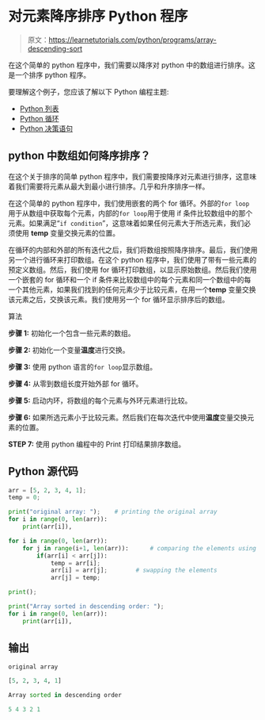 # 对元素降序排序 Python 程序

> 原文：<https://learnetutorials.com/python/programs/array-descending-sort>

在这个简单的 python 程序中，我们需要以降序对 python 中的数组进行排序。这是一个排序 python 程序。

要理解这个例子，您应该了解以下 Python 编程主题:

*   [Python 列表](../../python/python-lists "Python Lists")
*   [Python 循环](../../python/python-loop-tutorials "Loops in Python")
*   [Python 决策语句](../../python/decision-making-statements "Python decision making statements")

## python 中数组如何降序排序？

在这个关于排序的简单 python 程序中，我们需要按降序对元素进行排序，这意味着我们需要将元素从最大到最小进行排序。几乎和升序排序一样。

在这个简单的 python 程序中，我们使用嵌套的两个 for 循环。外部的`for loop` 用于从数组中获取每个元素，内部的`for loop`用于使用 if 条件比较数组中的那个元素。如果满足“`if condition`”，这意味着如果任何元素大于所选元素，我们必须使用 **temp** 变量交换元素的位置。

在循环的内部和外部的所有迭代之后，我们将数组按照降序排序。最后，我们使用另一个进行循环来打印数组。在这个 python 程序中，我们使用了带有一些元素的预定义数组。然后，我们使用 for 循环打印数组，以显示原始数组。然后我们使用一个嵌套的 for 循环和一个 if 条件来比较数组中的每个元素和同一个数组中的每一个其他元素，如果我们找到的任何元素少于比较元素，在用一个**temp** 变量交换该元素之后，交换该元素。我们使用另一个 for 循环显示排序后的数组。

算法

**步骤 1:** 初始化一个包含一些元素的数组。

**步骤 2:** 初始化一个变量**温度**进行交换。

**步骤 3:** 使用 python 语言的`for loop`显示数组。

**步骤 4:** 从零到数组长度开始外部 for 循环。

**步骤 5:** 启动内环，将数组的每个元素与外环元素进行比较。

**步骤 6:** 如果所选元素小于比较元素。然后我们在每次迭代中使用**温度**变量交换元素的位置。

**STEP 7:** 使用 python 编程中的 Print 打印结果排序数组。

## Python 源代码

```py
arr = [5, 2, 3, 4, 1];     
temp = 0;    

print("original array: ");    # printing the original array
for i in range(0, len(arr)):     
    print(arr[i]),    

for i in range(0, len(arr)):    
    for j in range(i+1, len(arr)):      # comparing the elements using nested for loop
        if(arr[i] < arr[j]):    
            temp = arr[i];    
            arr[i] = arr[j];        # swapping the elements
            arr[j] = temp;    

print();    

print("Array sorted in descending order: ");    
for i in range(0, len(arr)):     
    print(arr[i]), 

```

## 输出

```py
original array

[5, 2, 3, 4, 1]

Array sorted in descending order

5 4 3 2 1 
```